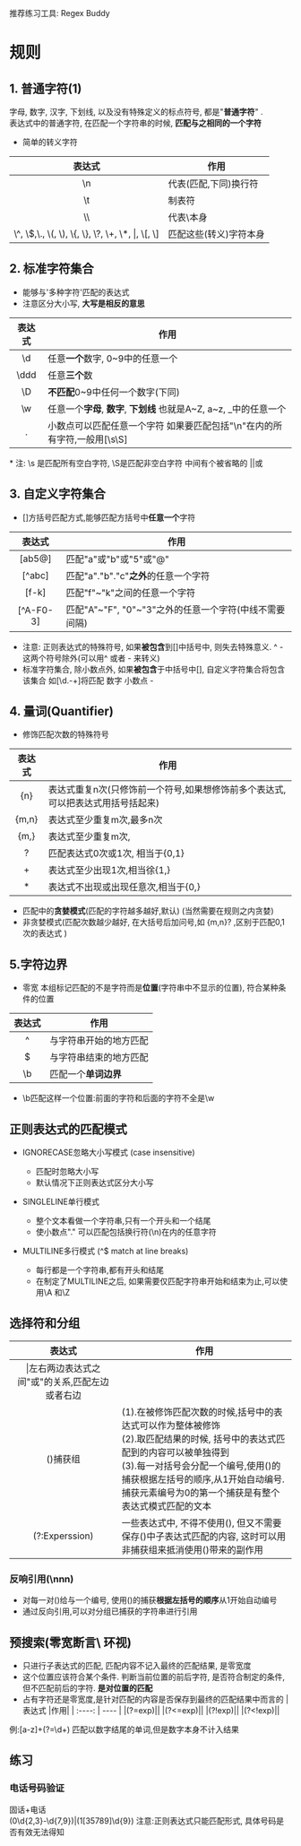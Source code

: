 推荐练习工具: Regex Buddy  

# 规则  
 
## 1. 普通字符(1)  
字母, 数字, 汉字, 下划线, 以及没有特殊定义的标点符号, 都是"**普通字符**" .  
表达式中的普通字符, 在匹配一个字符串的时候, **匹配与之相同的一个字符**
  
- 简单的转义字符 

|表达式 |作用|
|  :----:  | ----  | 
|\n|代表(匹配,下同)换行符|  
|\t|制表符|  
|\\\  |代表\本身|  
|\\^, \\$,\\., \\(, \\), \\{, \\}, \\?, \\+, \\*, \\|, \\[, \\]|匹配这些(转义)字符本身|  

## 2. 标准字符集合 
  - 能够与'多种字符'匹配的表达式  
  - 注意区分大小写, **大写是相反的意思**
  
|表达式 |作用|
|  :----:  | ----  | 
|\d|任意**一个**数字, 0~9中的任意一个|
|\ddd|任意**三个**数|
|\D|**不匹配**0~9中任何一个数字(下同)|
|\w|任意一个**字母**, **数字**, **下划线** 也就是A~Z, a~z, \_中的任意一个|
|.|小数点可以匹配任意一个字符 如果要匹配包括"\n"在内的所有字符,一般用[\s\S]|

\* 注: \s 是匹配所有空白字符, \S是匹配非空白字符 中间有个被省略的 \||或

## 3. 自定义字符集合
  - []方括号匹配方式,能够匹配方括号中**任意一个**字符


|表达式 |作用|
|  :----:  | ----  | 
|[ab5@]|匹配"a"或"b"或"5"或"@"|
|[^abc]|匹配"a"."b"."c"**之外**的任意一个字符|
|[f-k]|匹配"f"\~"k"之间的任意一个字符|
|[^A-F0-3]|匹配"A"\~"F", "0"\~"3"之外的任意一个字符(中线不需要间隔)|

- 注意: 正则表达式的特殊符号, 如果**被包含**到[]中括号中, 则失去特殊意义.  ^ - 这两个符号除外(可以用\^ 或者 \- 来转义)
- 标准字符集合, 除小数点外, 如果**被包含**于中括号中[], 自定义字符集合将包含该集合 如[\d.\-+]将匹配 数字 小数点 - 

## 4. 量词(Quantifier)
- 修饰匹配次数的特殊符号

|表达式 |作用|
|  :----:  | ----  | 
|{n}|表达式重复n次(只修饰前一个符号,如果想修饰前多个表达式,可以把表达式用括号括起来)|
|{m,n}|表达式至少重复m次,最多n次|
|{m,}|表达式至少重复m次,|
|?|匹配表达式0次或1次, 相当于{0,1}|
|+|表达式至少出现1次,相当徐{1,}|
|\*|表达式不出现或出现任意次,相当于{0,}|

- 匹配中的**贪婪模式**(匹配的字符越多越好,默认) (当然需要在规则之内贪婪)
- 非贪婪模式(匹配次数越少越好, 在大括号后加问号,如 {m,n}? ,区别于匹配0,1次的表达式 )


## 5.字符边界
- 零宽  本组标记匹配的不是字符而是**位置**(字符串中不显示的位置), 符合某种条件的位置


|表达式 |作用|
|  :----:  | ----  | 
|^|与字符串开始的地方匹配|
|$|与字符串结束的地方匹配|
|\\b|匹配一个**单词边界**|

- \\b匹配这样一个位置:前面的字符和后面的字符不全是\w


## 正则表达式的匹配模式
- IGNORECASE忽略大小写模式  (case insensitive)
  - 匹配时忽略大小写  
  - 默认情况下正则表达式区分大小写  
- SINGLELINE单行模式 
  - 整个文本看做一个字符串,只有一个开头和一个结尾
  - 使小数点"." 可以匹配包括换行符(\\n)在内的任意字符

- MULTILINE多行模式 (^$ match at line breaks)
  - 每行都是一个字符串,都有开头和结尾
  - 在制定了MULTILINE之后, 如果需要仅匹配字符串开始和结束为止,可以使用\\A 和\\Z

## 选择符和分组

|表达式 |作用|
|  :----:  | ----  | 
|\|左右两边表达式之间"或"的关系,匹配左边或者右边|
|()捕获组|(1).在被修饰匹配次数的时候,括号中的表达式可以作为整体被修饰<br> (2).取匹配结果的时候, 括号中的表达式匹配到的内容可以被单独得到<br>(3).每一对括号会分配一个编号,使用()的捕获根据左括号的顺序,从1开始自动编号. 捕获元素编号为0的第一个捕获是有整个表达式模式匹配的文本|
|(\?\:Experssion)|一些表达式中, 不得不使用(), 但又不需要保存()中子表达式匹配的内容, 这时可以用非捕获组来抵消使用()带来的副作用|

### 反响引用(\\nnn)  
- 对每一对()给与一个编号, 使用()的捕获**根据左括号的顺序**从1开始自动编号  
- 通过反向引用,可以对分组已捕获的字符串进行引用  


## 预搜索(零宽断言\ 环视)  
- 只进行子表达式的匹配, 匹配内容不记入最终的匹配结果, 是零宽度
- 这个位置应该符合某个条件. 判断当前位置的前后字符, 是否符合制定的条件, 但不匹配前后的字符. **是对位置的匹配**
- 占有字符还是零宽度,是针对匹配的内容是否保存到最终的匹配结果中而言的
|表达式 |作用|
|  :----:  | ----  | 
|(?=exp)||
|(?<=exp)||
|(?!exp)||
|(?<!exp)||

例:[a-z]+(?=\d+) 匹配以数字结尾的单词,但是数字本身不计入结果


## 练习 
### 电话号码验证  
固话+电话  
(0\d{2,3}-\d{7,9})|(1[35789]\d{9})
注意:正则表达式只能匹配形式, 具体号码是否有效无法得知
